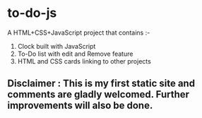 # to-do-js
A HTML+CSS+JavaScript project that contains :- <br>
1. Clock built with JavaScript <br>
2. To-Do list with edit and Remove feature <br>
3. HTML and CSS cards linking to other projects<br>

## Disclaimer : This is my first static site and  comments are gladly welcomed. Further improvements will also be done.
